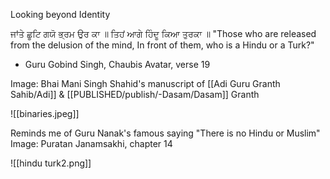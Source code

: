 Looking beyond Identity 

ਜਾਂਤੇ ਛੂਟਿ ਗਯੋ ਭ੍ਰਮ ਉਰ ਕਾ ॥ ਤਿਹਂ ਆਗੇ ਹਿੰਦੂ ਕਿਆ ਤੁਰਕਾ ॥
"Those who are released from the delusion of the mind, 
In front of them, who is a Hindu or a Turk?"

- Guru Gobind Singh, Chaubis Avatar, verse 19 

Image: Bhai Mani Singh Shahid's manuscript of [[Adi Guru Granth Sahib/Adi]] & [[PUBLISHED/publish/-Dasam/Dasam]] Granth

![[binaries.jpeg]]


Reminds me of Guru Nanak's famous saying "There is no Hindu or Muslim" Image: Puratan Janamsakhi, chapter 14

![[hindu turk2.png]]
